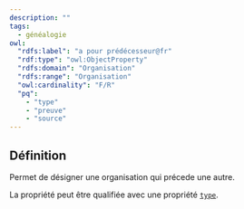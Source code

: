```yaml
---
description: ""
tags:
  - généalogie
owl:
  "rdfs:label": "a pour prédécesseur@fr"
  "rdf:type": "owl:ObjectProperty"
  "rdfs:domain": "Organisation"
  "rdfs:range": "Organisation"
  "owl:cardinality": "F/R"
  "pq":
    - "type"
    - "preuve"
    - "source"
---
```


<OntologyTable frontMatter={frontMatter}/>

## Définition

Permet de désigner une organisation qui précede une autre.

La propriété peut être qualifiée avec une propriété [`type`](type.md).
